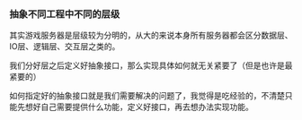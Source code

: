 ### 抽象不同工程中不同的层级

其实游戏服务器是层级较为分明的，从大的来说本身所有服务器都会区分数据层、IO层、逻辑层、交互层之类的。<bt>

我们分好层之后定义好抽象接口，那么实现具体如何就无关紧要了（但是也许是最紧要的）<bt>

如何指定好的抽象接口就是我们需要解决的问题了，我觉得是吃经验的，不清楚只能先想好自己需要提供什么功能，定义好接口，再去想办法实现功能。